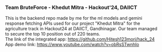 ### Team BruteForce - Khedut Mitra - Hackout'24, DAIICT
This is the backend repo made by me for the ml models and gemini response fetching APIs used for our project "Khedut Mitra" for the agriculture track in Hackout24 at DAIICT, Gandhinagar.
Our team managed to secure the top 10 position out of 220 teams. \
The link of the integrated app: https://github.com/Hitesh123mori/hack_24 \
App demo link: https://www.youtube.com/watch?v=obRsSTwnhIo
